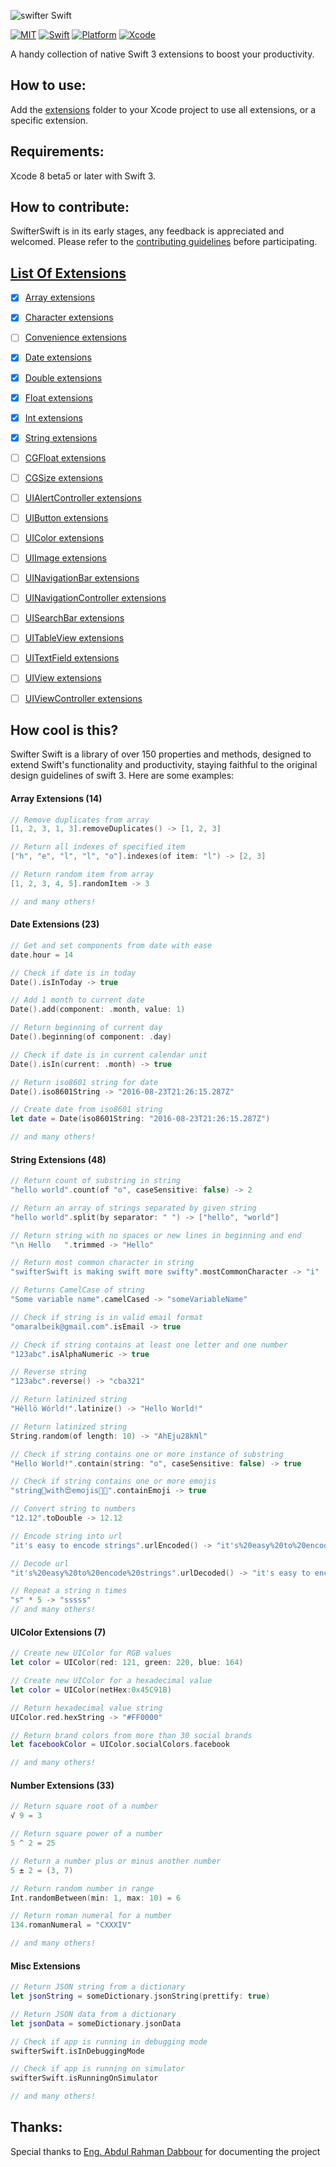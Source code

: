 <p align="left">
  <img src="https://github.com/omaralbeik/swifterSwift/blob/master/logo.png" title="swifter Swift">
</p>

[![MIT](https://img.shields.io/badge/License-MIT-red.svg)](https://opensource.org/licenses/MIT)
[![Swift](https://img.shields.io/badge/Swift-3.0-orange.svg)](https://swift.org)
[![Platform](https://img.shields.io/badge/Platform-iOS-lightgrey.svg)](https://github.com/omaralbeik/swifterSwift)
[![Xcode](https://img.shields.io/badge/Xcode-8.0%20beta6-blue.svg)](https://developer.apple.com/xcode)

A handy collection of native Swift 3 extensions to boost your productivity.


## How to use:

Add the [extensions](Extensions) folder to your Xcode project to use all extensions, or a specific extension.


## Requirements:

Xcode 8 beta5 or later with Swift 3.


## How to contribute:

SwifterSwift is in its early stages, any feedback is appreciated and welcomed.
Please refer to the [contributing guidelines](CONTRIBUTING.md) before participating.


## [List Of Extensions](Documentation/ExtensionsTable.md)

- [x] [Array extensions](Documentation/ExtensionsTable.md#array-extensions)
- [x] [Character extensions](Documentation/ExtensionsTable.md#character-extensions)
- [ ] [Convenience extensions](Documentation/ExtensionsTable.md#convenience-extensions)
- [x] [Date extensions](Documentation/ExtensionsTable.md#date-extensions)
- [x] [Double extensions](Documentation/ExtensionsTable.md#double-extensions)
- [x] [Float extensions](Documentation/ExtensionsTable.md#float-extensions)
- [x] [Int extensions](Documentation/ExtensionsTable.md#int-extensions)
- [x] [String extensions](Documentation/ExtensionsTable.md#string-extensions)
- [ ] [CGFloat extensions](Documentation/ExtensionsTable.md#cgfloat-extensions)
- [ ] [CGSize extensions](Documentation/ExtensionsTable.md#cgsize-extensions)
- [ ] [UIAlertController extensions](Documentation/ExtensionsTable.md#uialertcontroller-extensions)
- [ ] [UIButton extensions](Documentation/ExtensionsTable.md#uibutton-extensions)
- [ ] [UIColor extensions](Documentation/ExtensionsTable.md#uicolor-extensions)
- [ ] [UIImage extensions](Documentation/ExtensionsTable.md#uiimage-extensions)
- [ ] [UINavigationBar extensions](Documentation/ExtensionsTable.md#uinavigationbar-extensions)
- [ ] [UINavigationController extensions](Documentation/ExtensionsTable.md#uinavigationcontroller-extensions)
- [ ] [UISearchBar extensions](Documentation/ExtensionsTable.md#uisearchbar-extensions)
- [ ] [UITableView extensions](Documentation/ExtensionsTable.md#uitableview-extensions)
- [ ] [UITextField extensions](Documentation/ExtensionsTable.md#uitextfield-extensions)
- [ ] [UIView extensions](Documentation/ExtensionsTable.md#uiview-extensions)
- [ ] [UIViewController extensions](Documentation/ExtensionsTable.md#uiviewcontroller-extensions)


## How cool is this?

Swifter Swift is a library of over 150 properties and methods, designed to extend Swift's functionality and productivity, staying faithful to the original design guidelines of swift 3.
Here are some examples:

#### Array Extensions (14)
```swift
// Remove duplicates from array
[1, 2, 3, 1, 3].removeDuplicates() -> [1, 2, 3]

// Return all indexes of specified item
["h", "e", "l", "l", "o"].indexes(of item: "l") -> [2, 3]

// Return random item from array
[1, 2, 3, 4, 5].randomItem -> 3

// and many others!
```


#### Date Extensions (23)
```swift
// Get and set components from date with ease
date.hour = 14

// Check if date is in today
Date().isInToday -> true

// Add 1 month to current date
Date().add(component: .month, value: 1)

// Return beginning of current day
Date().beginning(of component: .day)

// Check if date is in current calendar unit
Date().isIn(current: .month) -> true

// Return iso8601 string for date
Date().iso8601String -> "2016-08-23T21:26:15.287Z"

// Create date from iso8601 string
let date = Date(iso8601String: "2016-08-23T21:26:15.287Z")

// and many others!
```


#### String Extensions (48)
```swift
// Return count of substring in string
"hello world".count(of "o", caseSensitive: false) -> 2

// Return an array of strings separated by given string
"hello world".split(by separator: " ") -> ["hello", "world"]

// Return string with no spaces or new lines in beginning and end
"\n Hello   ".trimmed -> "Hello"

// Return most common character in string
"swifterSwift is making swift more swifty".mostCommonCharacter -> "i"

// Returns CamelCase of string
"Some variable name".camelCased -> "someVariableName"

// Check if string is in valid email format
"omaralbeik@gmail.com".isEmail -> true

// Check if string contains at least one letter and one number
"123abc".isAlphaNumeric -> true

// Reverse string
"123abc".reverse() -> "cba321"

// Return latinized string
"Hèllö Wórld!".latinize() -> "Hello World!"

// Return latinized string
String.random(of length: 10) -> "AhEju28kNl"

// Check if string contains one or more instance of substring
"Hello World!".contain(string: "o", caseSensitive: false) -> true

// Check if string contains one or more emojis
"string👨‍with😍emojis✊🏿".containEmoji -> true

// Convert string to numbers
"12.12".toDouble -> 12.12

// Encode string into url
"it's easy to encode strings".urlEncoded() -> "it's%20easy%20to%20encode%20strings"

// Decode url
"it's%20easy%20to%20encode%20strings".urlDecoded() -> "it's easy to encode strings"

// Repeat a string n times
"s" * 5 -> "sssss"
// and many others!
```


#### UIColor Extensions (7)
```swift
// Create new UIColor for RGB values
let color = UIColor(red: 121, green: 220, blue: 164)

// Create new UIColor for a hexadecimal value
let color = UIColor(netHex:0x45C91B)

// Return hexadecimal value string
UIColor.red.hexString -> "#FF0000"

// Return brand colors from more than 30 social brands
let facebookColor = UIColor.socialColors.facebook

// and many others!
```


#### Number Extensions (33)
```swift
// Return square root of a number
√ 9 = 3

// Return square power of a number
5 ^ 2 = 25

// Return a number plus or minus another number
5 ± 2 = (3, 7)

// Return random number in range
Int.randomBetween(min: 1, max: 10) = 6

// Return roman numeral for a number
134.romanNumeral = "CXXXIV"

// and many others!
```


#### Misc Extensions
```swift
// Return JSON string from a dictionary
let jsonString = someDictionary.jsonString(prettify: true)

// Return JSON data from a dictionary
let jsonData = someDictionary.jsonData

// Check if app is running in debugging mode
swifterSwift.isInDebuggingMode

// Check if app is running on simulator
swifterSwift.isRunningOnSimulator

// and many others!
```


## Thanks:
Special thanks to [Eng. Abdul Rahman Dabbour](https://github.com/thedabbour) for documenting the project

